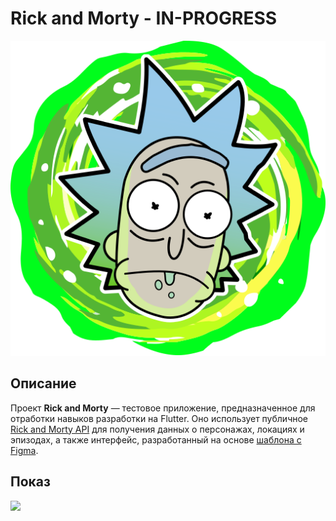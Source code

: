 # Rick and Morty - IN-PROGRESS

![Логотип проекта](https://github.com/XaviaFlutter/RickAndMorty_flutter/blob/master/assets/icons/app_launcher_icon.png?raw=true)

## Описание

Проект **Rick and Morty** — тестовое приложение, предназначенное для отработки навыков разработки на Flutter. Оно использует публичное [Rick and Morty API](https://rickandmortyapi.com/) для получения данных о персонажах, локациях и эпизодах, а также интерфейс, разработанный на основе [шаблона с Figma](https://www.figma.com/design/YTfCoimxD7NGKIBn37vdQV/Rick-%2526-Morty-Trimed?).  

## Показ
<a href="https://youtube.com/shorts/pqY8MUratck">
  <img src="https://i9.ytimg.com/vi/pqY8MUratck/mq2.jpg?sqp=CKjfxbsG-oaymwEoCMACELQB8quKqQMcGADwAQH4Ac4FgAKACooCDAgAEAEYYyBjKGMwDw==&rs=AOn4CLAKRvodyFJkrRgUWU2qDzdZsz7RVw" width="250" />
</a>
